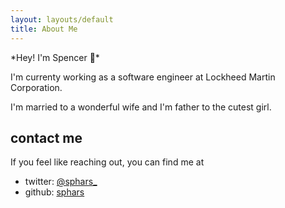 ```yaml
---
layout: layouts/default
title: About Me
---
```


*Hey! I'm Spencer 👋*️

I'm currenty working as a software engineer at Lockheed Martin Corporation.

I'm married to a wonderful wife and I'm father to the cutest girl.

## contact me
If you feel like reaching out, you can find me at
 * twitter: [@sphars_](https://twitter.com/sphars_) 
 * github: [sphars](https://github.com/sphars)